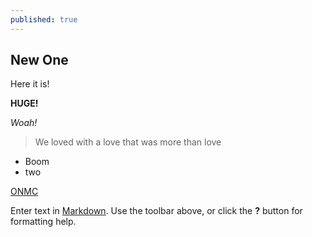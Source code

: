 ```yaml
---
published: true
---
```

## New One

Here it is! 

**HUGE!**

_Woah!_

> We loved with a love that was more than love

- Boom
- two


[ONMC](www.onmc.com "Official NASCAR Members Club ")

Enter text in [Markdown](http://daringfireball.net/projects/markdown/). Use the toolbar above, or click the **?** button for formatting help.
